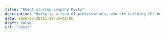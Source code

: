```yaml
---
title: "About startup company Kviky"
description: "Kviky is a team of professionals, who are building the best booking software for charters. Do you have a specific question? Contact us!"
date: 2020-02-28T11:08:38+01:00
draft: false
url: "about"
---
```

